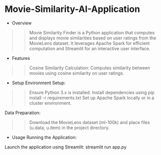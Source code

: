 # Movie-Similarity-AI-Application

* Overview
>> Movie Similarity Finder is a Python application that computes and displays movie similarities based on user ratings from the MovieLens dataset. It leverages Apache Spark for efficient computation and Streamlit for an interactive user interface.

* Features
>> Cosine Similarity Calculation: Computes similarity between movies using cosine similarity on user ratings.

* Setup
Environment Setup:

>> Ensure Python 3.x is installed.
>> Install dependencies using pip install -r requirements.txt
>> Set up Apache Spark locally or in a cluster environment.

Data Preparation:
>> Download the MovieLens dataset (ml-100k) and place files (u.data, u.item) in the project directory.

* Usage
Running the Application:

Launch the application using Streamlit: 
streamlit run app.py
